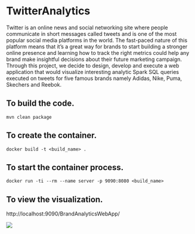 # TwitterAnalytics

Twitter is an online news and social networking site where people communicate in short messages called tweets and is one of the most popular social media platforms in the world.  The fast-paced nature of this platform means that it’s a great way for brands to start building a stronger online presence and learning how to track the right metrics could help any brand make insightful decisions about their future marketing campaign. 
Through this project, we decide to design, develop and execute a web application that would visualize interesting analytic Spark SQL queries executed on tweets for five famous brands namely Adidas, Nike, Puma, Skechers and Reebok.

## To build the code. <br>
```mvn clean package```

## To create the container. <br>

```docker build -t <build_name> .```

## To start the container process. <br>
	
```docker run -ti --rm --name server -p 9090:8080 <build_name>```

## To view the visualization. <br>

http://localhost:9090/BrandAnalyticsWebApp/

![](Twitter_Analytics_Demo.gif)
